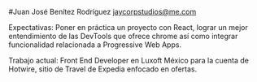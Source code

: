 #Juan José Benítez Rodríguez
jaycorpstudios@me.com

Expectativas: Poner en práctica un proyecto con React, lograr un mejor entendimiento de las DevTools que ofrece chrome así como integrar funcionalidad relacionada a Progressive Web Apps.

Trabajo actual: Front End Developer en Luxoft México para la cuenta de Hotwire, sitio de Travel de Expedia enfocado en ofertas.
